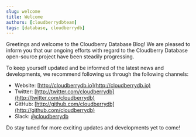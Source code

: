 ```yaml
---
slug: welcome
title: Welcome
authors: [cloudberrydbteam]
tags: [database, cloudberrydb]
---
```


Greetings and welcome to the Cloudberry Database Blog! We are pleased to inform you that our ongoing efforts with regard to the Cloudberry Database open-source project have been steadily progressing.


To keep yourself updated and be informed of the latest news and developments, we recommend following us through the following channels:

- Website: [http://cloudberrydb.io](http://cloudberrydb.io)
- Twitter: [http://twitter.com/cloudberrydb](http://twitter.com/cloudberrydb)
- GitHub: [http://github.com/cloudberrydb](http://github.com/cloudberrydb)
- Slack: [@cloudberrydb](https://communityinviter.com/apps/cloudberrydb/welcome)

Do stay tuned for more exciting updates and developments yet to come!